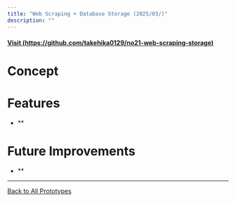 ```yaml
---
title: "Web Scraping + Database Storage (2025/03/)"
description: ""
---
```


#### [Visit (https://github.com/takehika0129/no21-web-scraping-storage)](https://github.com/takehika0129/no21-web-scraping-storage)


# **Concept**



# **Features**
- **



# **Future Improvements**
- **

  

---
[Back to All Prototypes](../index.md)
